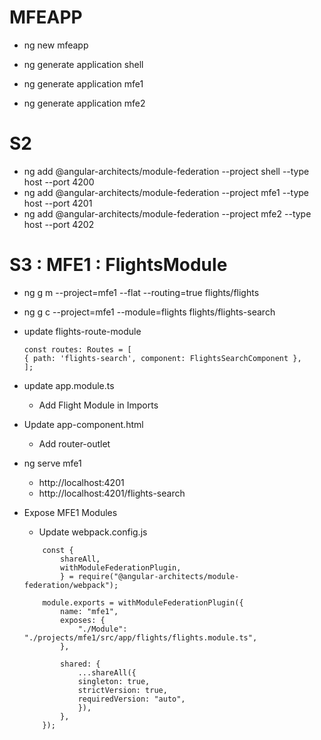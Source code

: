 # MFEAPP

- ng new mfeapp

- ng generate application shell
- ng generate application mfe1
- ng generate application mfe2

# S2

- ng add @angular-architects/module-federation --project shell --type host --port 4200
- ng add @angular-architects/module-federation --project mfe1 --type host --port 4201
- ng add @angular-architects/module-federation --project mfe2 --type host --port 4202

# S3 : MFE1 : FlightsModule

- ng g m --project=mfe1 --flat --routing=true flights/flights
- ng g c --project=mfe1 --module=flights flights/flights-search

- update flights-route-module

  ```
  const routes: Routes = [
  { path: 'flights-search', component: FlightsSearchComponent },
  ];
  ```

- update app.module.ts
  - Add Flight Module in Imports
- Update app-component.html
  - Add router-outlet
- ng serve mfe1

  - http://localhost:4201
  - http://localhost:4201/flights-search

- Expose MFE1 Modules

  - Update webpack.config.js

  ```
      const {
          shareAll,
          withModuleFederationPlugin,
          } = require("@angular-architects/module-federation/webpack");

      module.exports = withModuleFederationPlugin({
          name: "mfe1",
          exposes: {
              "./Module": "./projects/mfe1/src/app/flights/flights.module.ts",
          },

          shared: {
              ...shareAll({
              singleton: true,
              strictVersion: true,
              requiredVersion: "auto",
              }),
          },
      });
  ```
